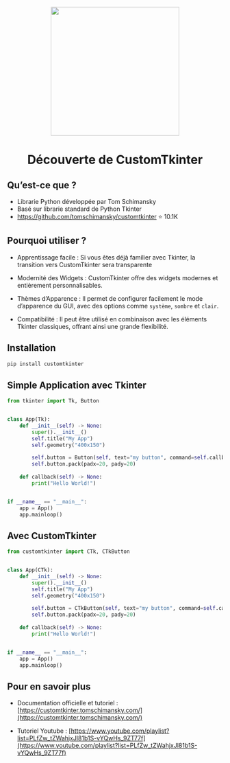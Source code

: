 <p align="center">
    <img src="https://customtkinter.tomschimansky.com/img/icon.ico" width="300px" style="display:inline" />
    <h1 style="display:flex; justify-content:center; gap:10px" align="center">
    Découverte de CustomTkinter
</h1>
</p>


## Qu’est-ce que ?

- Librarie Python développée par Tom Schimansky
- Basé sur librarie standard de Python Tkinter
- https://github.com/tomschimansky/customtkinter ⭐ 10.1K


## Pourquoi utiliser ?

- Apprentissage facile : Si vous êtes déjà familier avec Tkinter, la transition vers CustomTkinter sera transparente

- Modernité des Widgets : CustomTkinter offre des widgets modernes et entièrement personnalisables.

- Thèmes d’Apparence : Il permet de configurer facilement le mode d’apparence du GUI, avec des options comme <code>système</code>, <code>sombre</code> et <code>clair</code>.

- Compatibilité : Il peut être utilisé en combinaison avec les éléments Tkinter classiques, offrant ainsi une grande flexibilité.


## Installation

```bash
pip install customtkinter
```

## Simple Application avec Tkinter


```py
from tkinter import Tk, Button


class App(Tk):
    def __init__(self) -> None:
        super().__init__()
        self.title("My App")
        self.geometry("400x150")
        
        self.button = Button(self, text="my button", command=self.callback)
        self.button.pack(padx=20, pady=20)
    
    def callback(self) -> None:
        print("Hello World!")


if __name__ == "__main__":
    app = App()
    app.mainloop()
```


## Avec CustomTkinter

```py
from customtkinter import CTk, CTkButton


class App(CTk):
    def __init__(self) -> None:
        super().__init__()
        self.title("My App")
        self.geometry("400x150")
        
        self.button = CTkButton(self, text="my button", command=self.callback)
        self.button.pack(padx=20, pady=20)
    
    def callback(self) -> None:
        print("Hello World!")


if __name__ == "__main__":
    app = App()
    app.mainloop()
```

## Pour en savoir plus

- Documentation officielle et tutoriel : [https://customtkinter.tomschimansky.com/](https://customtkinter.tomschimansky.com/)

- Tutoriel Youtube : [https://www.youtube.com/playlist?list=PLfZw_tZWahjxJl81b1S-vYQwHs_9ZT77f](https://www.youtube.com/playlist?list=PLfZw_tZWahjxJl81b1S-vYQwHs_9ZT77f)